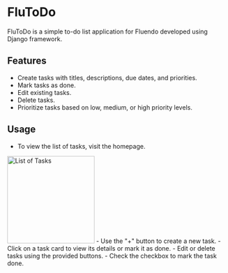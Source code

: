 # FluToDo

FluToDo is a simple to-do list application for Fluendo developed using Django framework.

## Features

- Create tasks with titles, descriptions, due dates, and priorities.
- Mark tasks as done.
- Edit existing tasks.
- Delete tasks.
- Prioritize tasks based on low, medium, or high priority levels.

## Usage

- To view the list of tasks, visit the homepage.
<img src="img/taskList" alt="List of Tasks" width="200" height="200">
- Use the "+" button to create a new task.
- Click on a task card to view its details or mark it as done.
- Edit or delete tasks using the provided buttons.
- Check the checkbox to mark the task done.

